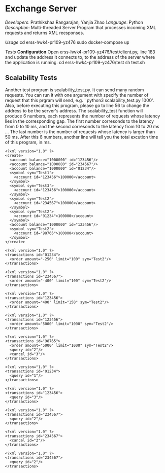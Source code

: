 Exchange Server
===============
*Developers*:   Prathikshaa Rangarajan, Yanjia Zhao
*Language*:     Python
*Description*:  Multi-threaded Server Program that processes incoming XML requests and returns XML reesponses.

*Usage*
    cd erss-hwk4-pr109-yz476
    sudo docker-compose up

*Tests*
**Configuration**
Open erss-hwk4-pr109-yz476/test/client.py, line 183 and update the address it connects to, to the address of the server where the application is running.
    cd erss-hwk4-pr109-yz476/test
    sh test.sh

## Scalability Tests
Another test program is scalability_test.py. It can send many random requests. You can run it with one argument with specify the number of request that this prgram will send, e.g. ' python3 scalability_test.py 1000'. Also, before executing this program, please go to line 56 to change the address to be the server's address.
The scalability_test function will produce 6 numbers, each represents the number of requests whose latency lies in the corresponding gap.
The first number corresonds to the latency from 0 to 10 ms, and the second corresonds to the latency from 10 to 20 ms ... The last number is the number of requests whose latency is larger than 50 ms. 
After this 6 numbers, another line will tell you the total excution time of this program, in ms.

    <?xml version="1.0" ?>
    <create>
      <account balance="1000000" id="123456"/>
      <account balance="1000000" id="234567"/>
      <account balance="1000000" id="01234"/>
      <symbol sym="Test1">
        <account id="123456">100000</account>
      </symbol>
      <symbol sym="Test3">
        <account id="123456">100000</account>
      </symbol>
      <symbol sym="Test2">
        <account id="234567">100000</account>
      </symbol>
      <symbol sym="Test2">
        <account id="01234">100000</account>
      </symbol>
      <account balance="1000000" id="123456"/>
      <symbol sym="Test2">
        <account id="98765">100000</account>
      </symbol>
    </create>
    
    <?xml version="1.0" ?>
    <transactions id="01234">
      <order amount="-250" limit="100" sym="Test2"/>
    </transactions>
    
    <?xml version="1.0" ?>
    <transactions id="234567">
      <order amount="-400" limit="100" sym="Test2"/>
    </transactions>
    
    <?xml version="1.0" ?>
    <transactions id="123456">
      <order amount="400" limit="150" sym="Test2"/>
    </transactions>
    
    <?xml version="1.0" ?>
    <transactions id="123456">
      <order amount="5000" limit="1000" sym="Test2"/>
    </transactions>
    
    <?xml version="1.0" ?>
    <transactions id="98765">
      <order amount="5000" limit="1000" sym="Test2"/>
      <query id="2"/>
      <cancel id="3"/>
    </transactions>
    
    <?xml version="1.0" ?>
    <transactions id="01234">
      <query id="1"/>
    </transactions>
    
    <?xml version="1.0" ?>
    <transactions id="123456">
      <query id="3"/>
    </transactions>
    
    <?xml version="1.0" ?>
    <transactions id="234567">
      <query id="2"/>
    </transactions>
    
    <?xml version="1.0" ?>
    <transactions id="234567">
      <cancel id="2"/>
    </transactions>
    
    <?xml version="1.0" ?>
    <transactions id="234567">
      <query id="2"/>
    </transactions>
